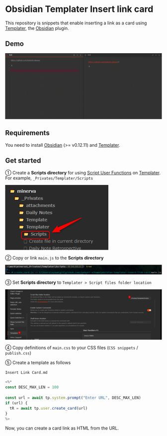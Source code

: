 # Obsidian Templater Insert link card

This repository is snippets that enable inserting a link as a card using [Templater], the [Obsidian] plugin.

## Demo

![](demo.gif)

## Requirements

You need to install [Obsidian] (>= v0.12.11) and [Templater].

## Get started

① Create a **Scripts directory** for using [Script User Functions] on [Templater]. For example, `_Privates/Templater/Scripts`

![](1.png)

② Copy or link `main.js` to the **Scripts directory**

![](2.png)

③ Set **Scripts directory** to `Templater > Script files folder location`

![](3.png)

④ Copy definitions of `main.css` to your CSS files (`CSS snippets` / `publish.css`)

⑤ Create a template as follows

`Insert Link Card.md`

```js
<%*
const DESC_MAX_LEN = 100

const url = await tp.system.prompt("Enter URL", DESC_MAX_LEN)
if (url) {
  tR = await tp.user.create_card(url)
}
%>
```

Now, you can create a card link as HTML from the URL.

[templater]: https://github.com/SilentVoid13/Templater
[obsidian]: https://obsidian.md/
[script user functions]: https://silentvoid13.github.io/Templater/docs/user-functions/script-user-functions
